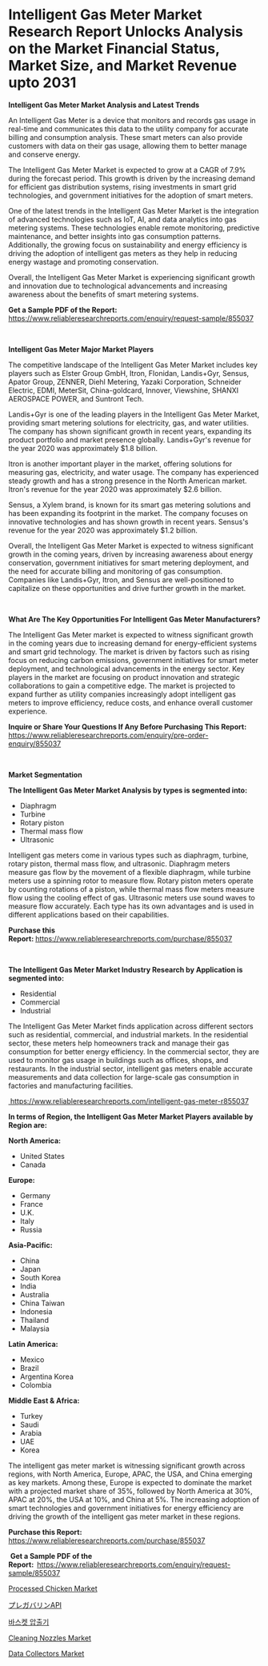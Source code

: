<p><h1>Intelligent Gas Meter Market Research Report Unlocks Analysis on the Market Financial Status, Market Size, and Market Revenue upto 2031</h1></p><p><strong>Intelligent Gas Meter Market Analysis and Latest Trends</strong></p>
<p><p>An Intelligent Gas Meter is a device that monitors and records gas usage in real-time and communicates this data to the utility company for accurate billing and consumption analysis. These smart meters can also provide customers with data on their gas usage, allowing them to better manage and conserve energy.</p><p>The Intelligent Gas Meter Market is expected to grow at a CAGR of 7.9% during the forecast period. This growth is driven by the increasing demand for efficient gas distribution systems, rising investments in smart grid technologies, and government initiatives for the adoption of smart meters.</p><p>One of the latest trends in the Intelligent Gas Meter Market is the integration of advanced technologies such as IoT, AI, and data analytics into gas metering systems. These technologies enable remote monitoring, predictive maintenance, and better insights into gas consumption patterns. Additionally, the growing focus on sustainability and energy efficiency is driving the adoption of intelligent gas meters as they help in reducing energy wastage and promoting conservation.</p><p>Overall, the Intelligent Gas Meter Market is experiencing significant growth and innovation due to technological advancements and increasing awareness about the benefits of smart metering systems.</p></p>
<p><strong>Get a Sample PDF of the Report:&nbsp;</strong> <a href="https://www.reliableresearchreports.com/enquiry/request-sample/855037">https://www.reliableresearchreports.com/enquiry/request-sample/855037</a></p>
<p>&nbsp;</p>
<p><strong>Intelligent Gas Meter Major Market Players</strong></p>
<p><p>The competitive landscape of the Intelligent Gas Meter Market includes key players such as Elster Group GmbH, Itron, Flonidan, Landis+Gyr, Sensus, Apator Group, ZENNER, Diehl Metering, Yazaki Corporation, Schneider Electric, EDMI, MeterSit, China-goldcard, Innover, Viewshine, SHANXI AEROSPACE POWER, and Suntront Tech.</p><p>Landis+Gyr is one of the leading players in the Intelligent Gas Meter Market, providing smart metering solutions for electricity, gas, and water utilities. The company has shown significant growth in recent years, expanding its product portfolio and market presence globally. Landis+Gyr's revenue for the year 2020 was approximately $1.8 billion.</p><p>Itron is another important player in the market, offering solutions for measuring gas, electricity, and water usage. The company has experienced steady growth and has a strong presence in the North American market. Itron's revenue for the year 2020 was approximately $2.6 billion.</p><p>Sensus, a Xylem brand, is known for its smart gas metering solutions and has been expanding its footprint in the market. The company focuses on innovative technologies and has shown growth in recent years. Sensus's revenue for the year 2020 was approximately $1.2 billion.</p><p>Overall, the Intelligent Gas Meter Market is expected to witness significant growth in the coming years, driven by increasing awareness about energy conservation, government initiatives for smart metering deployment, and the need for accurate billing and monitoring of gas consumption. Companies like Landis+Gyr, Itron, and Sensus are well-positioned to capitalize on these opportunities and drive further growth in the market.</p></p>
<p>&nbsp;</p>
<p><strong>What Are The Key Opportunities For Intelligent Gas Meter Manufacturers?</strong></p>
<p><p>The Intelligent Gas Meter market is expected to witness significant growth in the coming years due to increasing demand for energy-efficient systems and smart grid technology. The market is driven by factors such as rising focus on reducing carbon emissions, government initiatives for smart meter deployment, and technological advancements in the energy sector. Key players in the market are focusing on product innovation and strategic collaborations to gain a competitive edge. The market is projected to expand further as utility companies increasingly adopt intelligent gas meters to improve efficiency, reduce costs, and enhance overall customer experience.</p></p>
<p><strong>Inquire or Share Your Questions If Any Before Purchasing This Report:</strong> <a href="https://www.reliableresearchreports.com/enquiry/pre-order-enquiry/855037">https://www.reliableresearchreports.com/enquiry/pre-order-enquiry/855037</a></p>
<p>&nbsp;</p>
<p><strong>Market Segmentation</strong></p>
<p><strong>The Intelligent Gas Meter Market Analysis by types is segmented into:</strong></p>
<p><ul><li>Diaphragm</li><li>Turbine</li><li>Rotary piston</li><li>Thermal mass flow</li><li>Ultrasonic</li></ul></p>
<p><p>Intelligent gas meters come in various types such as diaphragm, turbine, rotary piston, thermal mass flow, and ultrasonic. Diaphragm meters measure gas flow by the movement of a flexible diaphragm, while turbine meters use a spinning rotor to measure flow. Rotary piston meters operate by counting rotations of a piston, while thermal mass flow meters measure flow using the cooling effect of gas. Ultrasonic meters use sound waves to measure flow accurately. Each type has its own advantages and is used in different applications based on their capabilities.</p></p>
<p><strong>Purchase this Report:&nbsp;</strong><a href="https://www.reliableresearchreports.com/purchase/855037">https://www.reliableresearchreports.com/purchase/855037</a></p>
<p>&nbsp;</p>
<p><strong>The Intelligent Gas Meter Market Industry Research by Application is segmented into:</strong></p>
<p><ul><li>Residential</li><li>Commercial</li><li>Industrial</li></ul></p>
<p><p>The Intelligent Gas Meter Market finds application across different sectors such as residential, commercial, and industrial markets. In the residential sector, these meters help homeowners track and manage their gas consumption for better energy efficiency. In the commercial sector, they are used to monitor gas usage in buildings such as offices, shops, and restaurants. In the industrial sector, intelligent gas meters enable accurate measurements and data collection for large-scale gas consumption in factories and manufacturing facilities.</p></p>
<p><a href="https://www.reliableresearchreports.com/intelligent-gas-meter-r855037">&nbsp;https://www.reliableresearchreports.com/intelligent-gas-meter-r855037</a></p>
<p><strong>In terms of Region, the Intelligent Gas Meter Market Players available by Region are:</strong></p>
<p>
    <p> <strong> North America: </strong>
        <ul>
            <li>United States</li>
            <li>Canada</li>
        </ul>
        </p> 
    <p> <strong> Europe: </strong>
        <ul>
            <li>Germany</li>
            <li>France</li>
            <li>U.K.</li>
            <li>Italy</li>
            <li>Russia</li>
        </ul>
        </p> 
    <p> <strong> Asia-Pacific: </strong>
        <ul>
            <li>China</li>
            <li>Japan</li>
            <li>South Korea</li>
            <li>India</li>
            <li>Australia</li>
            <li>China Taiwan</li>
            <li>Indonesia</li>
            <li>Thailand</li>
            <li>Malaysia</li>
        </ul>
        </p> 
    <p> <strong> Latin America: </strong>
        <ul>
            <li>Mexico</li>
            <li>Brazil</li>
            <li>Argentina Korea</li>
            <li>Colombia</li>
        </ul>
        </p> 
    <p> <strong> Middle East & Africa: </strong>
        <ul>
            <li>Turkey</li>
            <li>Saudi</li>
            <li>Arabia</li>
            <li>UAE</li>
            <li>Korea</li>
        </ul>
    </p>
    </p>
<p><p>The intelligent gas meter market is witnessing significant growth across regions, with North America, Europe, APAC, the USA, and China emerging as key markets. Among these, Europe is expected to dominate the market with a projected market share of 35%, followed by North America at 30%, APAC at 20%, the USA at 10%, and China at 5%. The increasing adoption of smart technologies and government initiatives for energy efficiency are driving the growth of the intelligent gas meter market in these regions.</p></p>
<p><strong>Purchase this Report: </strong><a href="https://www.reliableresearchreports.com/purchase/855037">https://www.reliableresearchreports.com/purchase/855037</a></p>
<p>&nbsp;<strong>Get a Sample PDF of the Report:&nbsp;&nbsp;</strong><a href="https://www.reliableresearchreports.com/enquiry/request-sample/855037">https://www.reliableresearchreports.com/enquiry/request-sample/855037</a></p>
<p><strong></strong></p>
<p><p><a href="https://boundless-drawbridge-702.notion.site/Processed-Chicken-Market-Competitive-Analysis-Market-Trends-and-Forecast-to-2031-c110f8858bed4929a4d144fdba5db30d">Processed Chicken Market</a></p><p><a href="https://github.com/zekaoe592392/Market-Research-Report-List-1/blob/main/465318428605.md">プレガバリンAPI</a></p><p><a href="https://github.com/crfsywufhm81415/Market-Research-Report-List-1/blob/main/260264226149.md">바스켓 압출기</a></p><p><a href="https://github.com/RickHolmes3/Market-Research-Report-List-4/blob/main/cleaning-nozzles-market.md">Cleaning Nozzles Market</a></p><p><a href="https://view.publitas.com/reportprime-1/data-collectors-market-outlook-industry-overview-and-forecast-2024-to-2031/">Data Collectors Market</a></p></p>